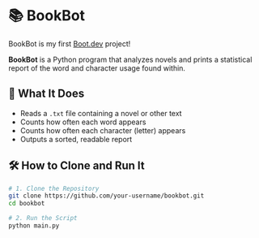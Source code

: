# 📚 BookBot

BookBot is my first [Boot.dev](https://www.boot.dev) project!

**BookBot** is a Python program that analyzes novels and prints a statistical report of the word and character usage found within.


## 🚀 What It Does

- Reads a `.txt` file containing a novel or other text
- Counts how often each word appears
- Counts how often each character (letter) appears
- Outputs a sorted, readable report


## 🛠️ How to Clone and Run It

```bash
# 1. Clone the Repository
git clone https://github.com/your-username/bookbot.git
cd bookbot

# 2. Run the Script
python main.py
